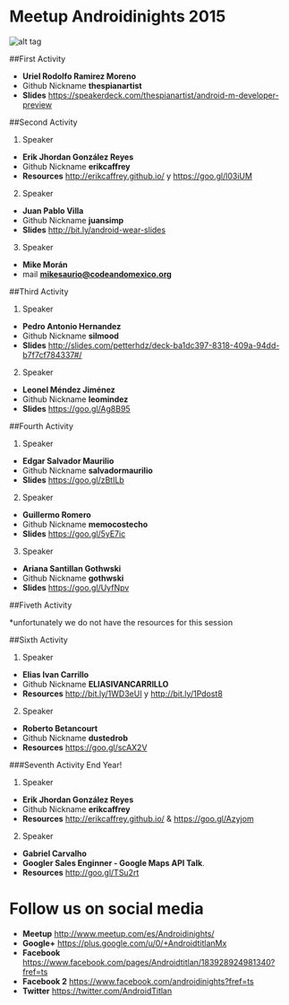 
# Meetup Androidinights 2015 

![alt tag](https://avatars1.githubusercontent.com/u/10427704?v=3&s=400)

##First Activity

* **Uriel Rodolfo Ramirez Moreno** 
* Github Nickname **thespianartist** 
* **Slides** https://speakerdeck.com/thespianartist/android-m-developer-preview

##Second Activity

1. Speaker 
  * **Erik Jhordan González Reyes**
  * Github Nickname **erikcaffrey** 
  * **Resources** http://erikcaffrey.github.io/ y https://goo.gl/l03iUM
2. Speaker 
  * **Juan Pablo Villa**
  * Github Nickname **juansimp**
  * **Slides** http://bit.ly/android-wear-slides
3. Speaker 
  * **Mike Morán**
  * mail **mikesaurio@codeandomexico.org**

##Third Activity

1. Speaker 
  * **Pedro Antonio Hernandez**
  * Github Nickname **silmood** 
  * **Slides** http://slides.com/petterhdz/deck-ba1dc397-8318-409a-94dd-b7f7cf784337#/
2. Speaker 
  * **Leonel Méndez Jiménez**
  * Github Nickname **leomindez**
  * **Slides** https://goo.gl/Ag8B95
  
##Fourth Activity

1. Speaker 
  * **Edgar Salvador Maurilio**
  * Github Nickname **salvadormaurilio** 
  * **Slides** https://goo.gl/zBtILb
2. Speaker 
  * **Guillermo Romero**
  * Github Nickname **memocostecho**
  * **Slides** https://goo.gl/5yE7ic
3. Speaker 
  * **Ariana Santillan Gothwski**
  * Github Nickname **gothwski**
  * **Slides** https://goo.gl/UyfNpv

##Fiveth Activity

*unfortunately we do not have the resources for this session

##Sixth Activity

1. Speaker 
  * **Elias Ivan Carrillo**
  * Github Nickname **ELIASIVANCARRILLO** 
  * **Resources** http://bit.ly/1WD3eUI y http://bit.ly/1Pdost8
2. Speaker 
  * **Roberto Betancourt**
  * Github Nickname **dustedrob**
  * **Resources** https://goo.gl/scAX2V


###Seventh Activity End Year!

1. Speaker 
  * **Erik Jhordan González Reyes**
  * Github Nickname **erikcaffrey** 
  * **Resources** http://erikcaffrey.github.io/ & https://goo.gl/Azyjom
2. Speaker 
  * **Gabriel Carvalho**
  * **Googler Sales Enginner - Google Maps API Talk**.
  * **Resources** http://goo.gl/TSu2rt
  
# Follow us on social media 

 * **Meetup** http://www.meetup.com/es/Androidinights/
 * **Google+** https://plus.google.com/u/0/+AndroidtitlanMx
 * **Facebook** https://www.facebook.com/pages/Androidtitlan/183928924981340?fref=ts
 * **Facebook 2** https://www.facebook.com/androidinights?fref=ts
 * **Twitter** https://twitter.com/AndroidTitlan

  
